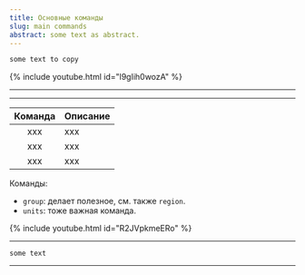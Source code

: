 ```yaml
---
title: Основные команды 
slug: main commands
abstract: some text as abstract.
---
```


```html
some text to copy
```

{% include youtube.html id="l9gIih0wozA" %}

---
---

<div class="table-wrapper" markdown="block">

| Команда | Описание   | 
|:--:|:-------------------------|
| xxx  | xxx        | 
| xxx  | xxx        | 
| xxx  | xxx        | 

</div>


Команды:
- `group`: делает полезное, см. также `region`.
- `units`: тоже важная команда.

{% include youtube.html id="R2JVpkmeERo" %}

---
```
some text
```
---
